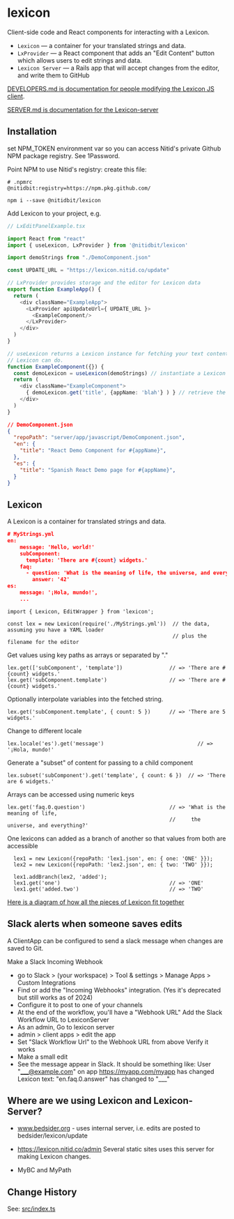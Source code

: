 lexicon
=======

Client-side code and React components for interacting with a Lexicon.

- `Lexicon` — a container for your translated strings and data.
- `LxProvider` — a React component that adds an "Edit Content" button which allows users to edit strings and data.
- `Lexicon Server` — a Rails app that will accept changes from the editor, and write them to GitHub

[DEVELOPERS.md is documentation for people modifying the Lexicon JS client](DEVELOPERS.md).

[SERVER.md is documentation for the Lexicon-server](SERVER.md)

Installation
------------
set NPM_TOKEN environment var so you can access Nitid's private Github NPM package registry. See 1Password.

Point NPM to use Nitid's registry: create this file:
```
# .npmrc
@nitidbit:registry=https://npm.pkg.github.com/
```

    npm i --save @nitidbit/lexicon

Add Lexicon to your project, e.g.
``` typescript
// LxEditPanelExample.tsx

import React from "react"
import { useLexicon, LxProvider } from '@nitidbit/lexicon'

import demoStrings from "./DemoComponent.json"

const UPDATE_URL = "https://lexicon.nitid.co/update"

// LxProvider provides storage and the editor for Lexicon data
export function ExampleApp() {
  return (
    <div className="ExampleApp">
      <LxProvider apiUpdateUrl={ UPDATE_URL }>
        <ExampleComponent/>
      </LxProvider>
    </div>
  )
}

// useLexicon returns a Lexicon instance for fetching your text content. See next section for what a
// Lexicon can do.
function ExampleComponent({}) {
  const demoLexicon = useLexicon(demoStrings) // instantiate a Lexicon with our strings
  return (
    <div className="ExampleComponent">
      { demoLexicon.get('title', {appName: 'blah'} ) } // retrieve the localized 'title', and insert 'appName'
    </div>
  )
}
```
``` json
// DemoComponent.json
{
  "repoPath": "server/app/javascript/DemoComponent.json",
  "en": {
    "title": "React Demo Component for #{appName}",
  },
  "es": {
    "title": "Spanish React Demo page for #{appName}",
  }
}
```


Lexicon
-------
A Lexicon is a container for translated strings and data.

```json
# MyStrings.yml
en:
    message: 'Hello, world!'
    subComponent:
      template: 'There are #{count} widgets.'
    faq:
      - question: 'What is the meaning of life, the universe, and everything?'
        answer: '42'
es:
    message: '¡Hola, mundo!',
    ...
```
    import { Lexicon, EditWrapper } from 'lexicon';

    const lex = new Lexicon(require('./MyStrings.yml'))  // the data, assuming you have a YAML loader
                                                         // plus the filename for the editor

Get values using key paths as arrays or separated by "."

    lex.get(['subComponent', 'template'])               // => 'There are #{count} widgets.'
    lex.get('subComponent.template')                    // => 'There are #{count} widgets.'

Optionally interpolate variables into the fetched string.

    lex.get('subComponent.template', { count: 5 })      // => 'There are 5 widgets.'

Change to different locale

    lex.locale('es').get('message')                              // => '¡Hola, mundo!'

Generate a "subset" of content for passing to a child component

    lex.subset('subComponent').get('template', { count: 6 })  // => 'There are 6 widgets.'

Arrays can be accessed using numeric keys

    lex.get('faq.0.question')                           // => 'What is the meaning of life,
                                                        //     the universe, and everything?'

One lexicons can added as a branch of another so that values from both are accessible

      lex1 = new Lexicon({repoPath: 'lex1.json', en: { one: 'ONE' }});
      lex2 = new Lexicon({repoPath: 'lex2.json', en: { two: 'TWO' }});

      lex1.addBranch(lex2, 'added');
      lex1.get('one')                                   // => 'ONE'
      lex1.get('added.two')                             // => 'TWO'

[Here is a diagram of how all the pieces of Lexicon fit together](LexiconComponents.png)


Slack alerts when someone saves edits
-------------------------------------
A ClientApp can be configured to send a slack message when changes are saved to Git.

Make a Slack Incoming Webhook
  - go to Slack > (your workspace) > Tool & settings > Manage Apps > Custom Integrations
  - Find or add the "Incoming Webhooks" integration. (Yes it's deprecated but still works as of 2024)
  - Configure it to post to one of your channels
  - At the end of the workflow, you'll have a "Webhook URL"
Add the Slack Workflow URL to LexiconServer
  - As an admin, Go to lexicon server
  - admin > client apps > edit the app
  - Set "Slack Workflow Url" to the Webhook URL from above
Verify it works
  - Make a small edit
  - See the message appear in Slack. It should be something like:
    User "___@example.com" on app https://myapp.com/myapp has changed Lexicon text:
      "en.faq.0.answer" has changed to "___"


Where are we using Lexicon and Lexicon-Server?
----------------------------------------------

- www.bedsider.org - uses internal server, i.e. edits are posted to bedsider/lexicon/update

- https://lexicon.nitid.co/admin
    Several static sites uses this server for making Lexicon changes.

- MyBC and MyPath


Change History
--------------
See: [src/index.ts](src/index.ts)
